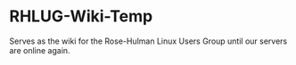 # RHLUG-Wiki-Temp
Serves as the wiki for the Rose-Hulman Linux Users Group until our servers are online again.
